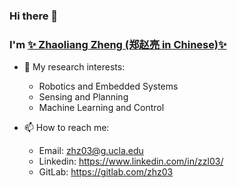 ### Hi there 👋
### I'm [✨ Zhaoliang Zheng (郑赵亮 in Chinese)✨](https://zhz03.github.io/)

- 🔭 My research interests:
  - Robotics and Embedded Systems
  - Sensing and Planning
  - Machine Learning and Control

- 📫 How to reach me:
  - Email: zhz03@g.ucla.edu
  - Linkedin: https://www.linkedin.com/in/zzl03/
  - GitLab: https://gitlab.com/zhz03

<!--
**zhz03/zhz03** is a ✨ _special_ ✨ repository because its `README.md` (this file) appears on your GitHub profile.

Here are some ideas to get you started:

- 🔭 I’m currently working on ...
- 🌱 I’m currently learning ...
- 👯 I’m looking to collaborate on ...
- 🤔 I’m looking for help with ...
- 💬 Ask me about ...
- 📫 How to reach me: ...
- 😄 Pronouns: ...
- ⚡ Fun fact: ...
-->
